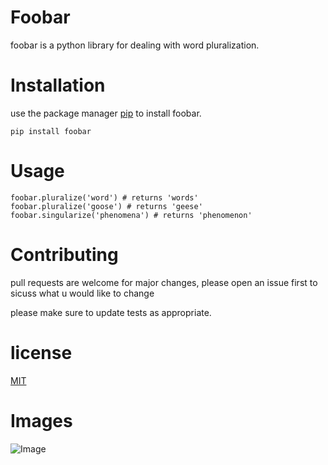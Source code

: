 # Foobar
foobar is a python library for dealing with word pluralization.
# Installation
use the package manager [pip](https://linuxize.com/post/how-to-install-pip-on-ubuntu-18.04/) to install foobar.
```
pip install foobar
```
# Usage
```
foobar.pluralize('word') # returns 'words'
foobar.pluralize('goose') # returns 'geese'
foobar.singularize('phenomena') # returns 'phenomenon'
```
# Contributing
pull requests are welcome for major changes, please open an issue first to sicuss what u would like to change

please make sure to update tests as appropriate.

# license
[MIT](https://opensource.org/licenses/MIT)

# Images
![Image](https://www.google.com/imgres?imgurl=https%3A%2F%2Fwww.filepicker.io%2Fapi%2Ffile%2FBFMMlbcQvml9HSqXcvNp&imgrefurl=https%3A%2F%2Fcodewithmosh.com%2Fp%2Fpython-programming-course-beginners&tbnid=dKsBJnDbw7DH5M&vet=12ahUKEwjs3dGeo8j0AhVNdBoKHWtrBqgQMygeegUIARCJAg..i&docid=tA9LO82yvMuPTM&w=2000&h=1126&itg=1&q=python&ved=2ahUKEwjs3dGeo8j0AhVNdBoKHWtrBqgQMygeegUIARCJAg)
